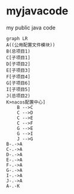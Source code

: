 # myjavacode
my public java code

```mermaid
graph LR
A((公用配置文件模块))
B(总项目1)
C[子项目1]
D[子项目2]
E[子项目3]
F[子项目4]
G[子项目6]
I[子项目5]
J(总项目2)
K>nacos配置中心] 
    B -->C 
    C -->D
    C -->E
    C -->F
    G -->E
    G -->I
    J -->G
B-.->A    
C-.->A
D-.->A
E-.->A
F-.->A
G-.->A
I-.->A
J-.->A
A-.-K
```
